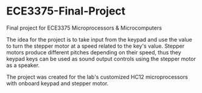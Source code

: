 # ECE3375-Final-Project
Final project for ECE3375 Microprocessors & Microcomputers

The idea for the project is to take input from the keypad and use the value to turn the stepper motor at a speed related to the key's value.
Stepper motors produce different pitches depending on their speed, thus they keypad keys can be used as sound output controls using the stepper motor as a speaker.

The project was created for the lab's customized HC12 microprocessors with onboard keypad and stepper motor.

